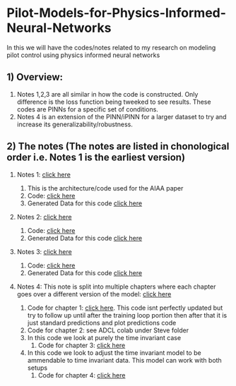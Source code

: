 # Pilot-Models-for-Physics-Informed-Neural-Networks
In this we will have the codes/notes related to my research on modeling pilot control using physics informed neural networks

## 1) Overview:
1. Notes 1,2,3 are all similar in how the code is constructed. Only difference is the loss function being tweeked to see results. These codes are PINNs for a specific set of conditions.
2. Notes 4 is an extension of the PINN/iPINN for a larger dataset to try and increase its generalizability/robustness.

## 2) The notes (The notes are listed in chonological order i.e. Notes 1 is the earliest version)
1. Notes 1: [click here](https://github.com/stephenbrutch/Pilot-Models-for-Physics-Informed-Neural-Networks/blob/main/Google%20Colab%20Code%201%20Notes.pdf)
   1. This is the architecture/code used for the AIAA paper
   2. Code: [click here](https://gist.github.com/stephenbrutch/16b24ac7bab9f077af155bdd9098dffe)
   3. Generated Data for this code [click here](https://github.com/stephenbrutch/Pilot-Models-for-Physics-Informed-Neural-Networks/blob/main/data%20for%20notes%201.zip)

2. Notes 2: [click here](https://github.com/stephenbrutch/Pilot-Models-for-Physics-Informed-Neural-Networks/blob/main/Google%20Colab%20Code%201.1%20Notes.pdf)
   1. Code: [click here](https://gist.github.com/stephenbrutch/516a3ff5da41341a28b172b0ad896c9b)
   2. Generated Data for this code [click here](https://github.com/stephenbrutch/Pilot-Models-for-Physics-Informed-Neural-Networks/blob/main/data%20for%20notes%201.zip)

3. Notes 3: [click here](https://github.com/stephenbrutch/Pilot-Models-for-Physics-Informed-Neural-Networks/blob/main/Google%20Colab%20Code%201.2%20Notes.pdf)
   1. Code: [click here](https://gist.github.com/stephenbrutch/ac56c78649bf8e3f3c4f1716b2867203)
   2. Generated Data for this code [click here](https://github.com/stephenbrutch/Pilot-Models-for-Physics-Informed-Neural-Networks/blob/main/data%20for%20notes%201.zip)      

4. Notes 4: This note is split into multiple chapters where each chapter goes over a different version of the model: [click here](https://github.com/stephenbrutch/Pilot-Models-for-Physics-Informed-Neural-Networks/blob/main/Google%20Colab%20Code%204%20Notes.pdf)
   1. Code for chapter 1: [click here](https://gist.github.com/stephenbrutch/e2b036c1a5c22db6aa0cf02943a66118). This code isnt perfectly updated but try to follow up until after the training loop portion then after that it is just standard predictions and plot predictions code
   2. Code for chapter 2: see ADCL colab under Steve folder
   3. In this code we look at purely the time invariant case
      1. Code for chapter 3: [click here](https://drive.google.com/file/d/1IZ3EtH4-3xSBb1Av3kmBOeRUuxKamZu2/view?usp=sharing)
   4. In this code we look to adjust the time invariant model to be ammendable to time invariant data. This model can work with both setups
      1. Code for chapter 4: [click here](https://colab.research.google.com/drive/1v-XAwR3TNVdPkI9JuH1LDjcz-cOctHno?usp=sharing) 
